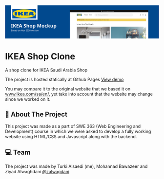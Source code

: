 ![Project banner](public/img/ikea-clone-banner.png)

# IKEA Shop Clone
A shop clone for IKEA Saudi Arabia Shop

The project is hosted statically at Github Pages [View demo](https://turkinass.github.io/IKEA-Clone/public/index.html)

You may compare it to the original website that we based it on www.ikea.com/sa/en/, yet take into account that the website may change since we worked on it.



## :bookmark_tabs: About The Project
This project was made as a part of SWE 363 (Web Engineering and Development) course in which we were asked to develop a fully working website using HTML/CSS and Javascript along with the backend.

## :computer: Team
The project was made by Turki Alsaedi (me), Mohannad Bawazeer and Ziyad Alwaghdani [@zalwagdani](https://www.github.com/zalwagdani)

